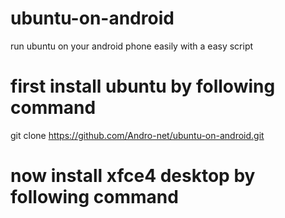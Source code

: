 # ubuntu-on-android
run ubuntu on your android phone easily with a easy script
# first install ubuntu by following command
git clone https://github.com/Andro-net/ubuntu-on-android.git

# now install xfce4 desktop by following command
